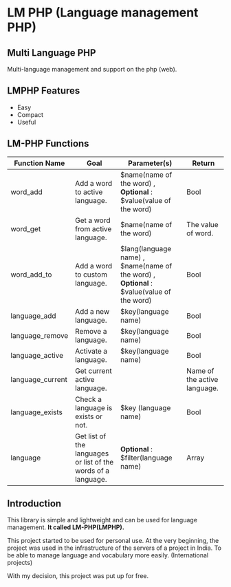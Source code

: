 # LM PHP (Language management PHP)

## Multi Language PHP
Multi-language management and support on the php (web).

## LMPHP Features 

  - Easy
  - Compact
  - Useful

## LM-PHP Functions

| Function Name  | Goal | Parameter(s) | Return |
| ------------- | ------------- | ------------- | ------------- |
| word_add  	| Add a word to active language. | $name(name of the word) , __Optional__ : $value(value of the word) | Bool |
| word_get  |  Get a word from active language. | $name(name of the word) | The value of word. |
|  word_add_to | Add a word to custom language. | $lang(language name) , $name(name of the word) , __Optional__ : $value(value of the word) | Bool |
|  language_add | Add a new language. | $key(language name) | Bool |
|  language_remove | Remove a language. | $key(language name) | Bool |
| language_active  |  Activate a language. |  $key(language name) | Bool |
| language_current  | Get current active language. |  | Name of the active language. |
| language_exists  | Check a language is exists or not.  | $key (language name)  | Bool |
| language  |  Get list of the languages or list of the words of a language. | __Optional__ : $filter(language name)  | Array |

## Introduction

This library is simple and lightweight and can be used for language management.
**It called LM-PHP(LMPHP).**

This project started to be used for personal use.
At the very beginning, the project was used in the infrastructure of the servers of a project in India.
To be able to manage language and vocabulary more easily. (International projects)

With my decision, this project was put up for free.
